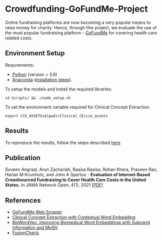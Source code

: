 # Crowdfunding-GoFundMe-Project
Online fundraising platforms are now becoming a very popular means to raise money for charity. Hence, through this project, we evaluate the use of the most popular fundraising platform - [GoFundMe](https://www.gofundme.com/) for covering health care related costs.

## Environment Setup
Requirements:
   * [Python](https://www.python.org/) (version = 3.6)
   * [Anaconda](https://www.anaconda.com/) ([installation steps](https://gist.github.com/Arun-George-Zachariah/3cfd2e249b5eda609d5c0f50d0c4db43)). 

To setup the models and install the required libraries:
```
cd Scripts/ && ./node_setup.sh
``` 

To set the environment variable required for Clinical Concept Extraction.
```
export CCE_ASSETS=$(pwd)/Clinical_CE/cce_assets
```

## Results
To reproduce the results, follow the steps described [here](Validate_Data/README.md)

## Publication
Suveen Angraal, Arun Zachariah, Raaisa Raaisa, Rohan Khera, Praveen Rao, Harlan M Krumholz, and John A Spertus - **Evaluation of Internet-Based Crowdsourced Fundraising to Cover Health Care Costs in the United States.** In JAMA Network Open, 4(1), 2021 [[PDF](https://jamanetwork.com/journals/jamanetworkopen/articlepdf/2774737/angraal_2021_ld_200198_1609274555.84741.pdf)]

## References
* [GoFundMe Web Scraper](https://github.com/lmeninato/GoFundMe)
* [Clinical Concept Extraction with Contextual Word Embedding](https://github.com/noc-lab/clinical_concept_extraction)
* [BioWordVec: Improving Biomedical Word Embeddings with Subowrd Information and MeSH](https://github.com/ncbi-nlp/BioWordVec.git)
* [FusionCharts](https://www.fusioncharts.com/)
